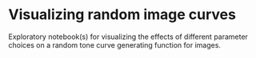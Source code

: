 # Visualizing random image curves
Exploratory notebook(s) for visualizing the effects of different parameter choices on a random tone curve generating function for images.
